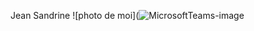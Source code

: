 Jean Sandrine
![photo de moi](![MicrosoftTeams-image](https://github.com/sandrinejeann/H24_V11_inspirations_JEAN/assets/143232182/cdebba36-1d4c-4fa1-ab2c-117bcb88bd10)

